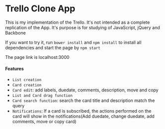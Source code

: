 # Trello Clone App

This is my implementation of the Trello. It's not intended as a complete replication of the App. It's purpose is for studying of JavaScript, jQuery and Backbone


If you want to try it, run
`bower install` and `npm install` to install all dependencies and start the page by `npm start`

The page link is localhost:3000

#### Features

* `List creation`
* `Card creation`
* `Card edit`: add labels, duedate, comments, description, move and copy
* `List and Card drag function`
* `Card search function`: search the card title and description match the query
* `Notifications`: If a card is subscribed, the actions performed on the card will show in the notifications(Add duedate, change duedate, add comments, move or copy card)

